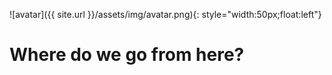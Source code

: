 ![avatar]({{ site.url }}/assets/img/avatar.png){: style="width:50px;float:left"}
# Where do we go from here?
